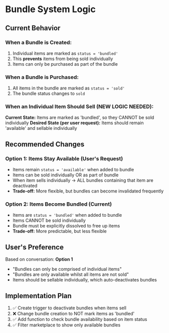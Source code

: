 # Bundle System Logic

## Current Behavior

### When a Bundle is Created:
1. Individual items are marked as `status = 'bundled'`
2. This **prevents** items from being sold individually
3. Items can only be purchased as part of the bundle

### When a Bundle is Purchased:
1. All items in the bundle are marked as `status = 'sold'`
2. The bundle status changes to `sold`

### When an Individual Item Should Sell (NEW LOGIC NEEDED):
**Current State:** Items are marked as 'bundled', so they CANNOT be sold individually
**Desired State (per user request):** Items should remain 'available' and sellable individually

## Recommended Changes

### Option 1: Items Stay Available (User's Request)
- Items remain `status = 'available'` when added to bundle
- Items can be sold individually OR as part of bundle
- When item sells individually → ALL bundles containing that item are deactivated
- **Trade-off:** More flexible, but bundles can become invalidated frequently

### Option 2: Items Become Bundled (Current)
- Items are `status = 'bundled'` when added to bundle
- Items CANNOT be sold individually
- Bundle must be explicitly dissolved to free up items
- **Trade-off:** More predictable, but less flexible

## User's Preference
Based on conversation: **Option 1**
- "Bundles can only be comprised of individual items"
- "Bundles are only available whilst all items are not sold"
- Items should be sellable individually, which auto-deactivates bundles

## Implementation Plan
1. ✅ Create trigger to deactivate bundles when items sell
2. ❌ Change bundle creation to NOT mark items as 'bundled'
3. ✅ Add function to check bundle availability based on item status
4. ✅ Filter marketplace to show only available bundles
